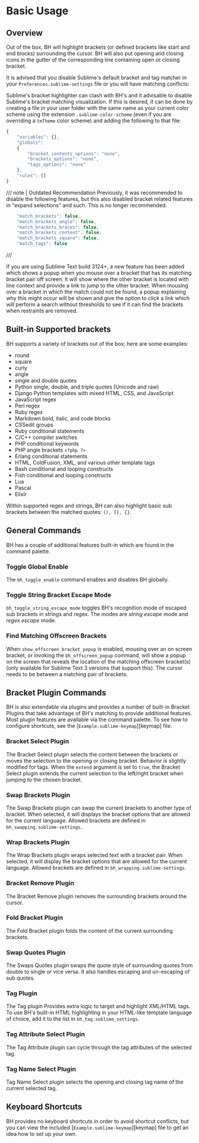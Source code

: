 # Basic Usage

## Overview

Out of the box, BH will highlight brackets (or defined brackets like start and end blocks) surrounding the cursor.  BH
will also put opening and closing icons in the gutter of the corresponding line containing open or closing bracket.

It is advised that you disable Sublime's default bracket and tag matcher in your `Preferences.sublime-settings` file or
you will have matching conflicts:

Sublime's bracket highlighter can clash with BH's and it advisable to disable Sublime's bracket matching visualization.
If this is desired, it can be done by creating a file in your user folder with the same name as your current color
scheme using the extension `.sublime-color-scheme` (even if you are overriding a `tmTheme` color scheme) and adding the
following to that file:

```js
{
    "variables": {},
    "globals":
    {
        "bracket_contents_options": "none",
        "brackets_options": "none",
        "tags_options": "none"
    },
    "rules": []
}
```

/// note | Outdated Recommendation
Previously, it was recommended to disable the following features, but this also disabled bracket related features
in "expand selections" and such. This is no longer recommended.

```js
    "match_brackets": false,
    "match_brackets_angle": false,
    "match_brackets_braces": false,
    "match_brackets_content": false,
    "match_brackets_square": false,
    "match_tags": false
```
///

If you are using Sublime Text build 3124+, a new feature has been added which shows a popup when you mouse over a
bracket that has its matching bracket pair off screen.  It will show where the other bracket is located with line
context and provide a link to jump to the other bracket.  When mousing over a bracket in which the match could not be
found, a popup explaining why this might occur will be shown and give the option to click a link which will perform a
search without thresholds to see if it can find the brackets when restraints are removed.

## Built-in Supported brackets

BH supports a variety of brackets out of the box; here are some examples:

-   round
-   square
-   curly
-   angle
-   single and double quotes
-   Python single, double, and triple quotes (Unicode and raw)
-   Django Python templates with mixed HTML, CSS, and JavaScript
-   JavaScript regex
-   Perl regex
-   Ruby regex
-   Markdown bold, italic, and code blocks
-   CSSedit groups
-   Ruby conditional statements
-   C/C++ compiler switches
-   PHP conditional keywords
-   PHP angle brackets `<?php ?>`
-   Erlang conditional statements
-   HTML, ColdFusion, XML, and various other template tags
-   Bash conditional and looping constructs
-   Fish conditional and looping constructs
-   Lua
-   Pascal
-   Elixir

Within supported regex and strings, BH can also highlight basic sub brackets between the matched quotes: `(), [], {}`.

## General Commands

BH has a couple of additional features built-in which are found in the command palette.

### Toggle Global Enable

The `bh_toggle_enable` command enables and disables BH globally.

### Toggle String Bracket Escape Mode

`bh_toggle_string_escape_mode` toggles BH's recognition mode of escaped sub brackets in strings and regex.  The modes
are *string escape* mode and *regex escape* mode.

### Find Matching Offscreen Brackets

When `show_offscreen_bracket_popup` is enabled, mousing over an on screen bracket, or invoking the `bh_offscreen_popup`
command, will show a popup on the screen that reveals the location of the matching offscreen bracket(s) (only available
for Sublime Text 3 versions that support this).  The cursor needs to be between a matching pair of brackets.

## Bracket Plugin Commands

BH is also extendable via plugins and provides a number of built-in Bracket Plugins that take advantage of BH's matching
to provide additional features.  Most plugin features are available via the command palette.  To see how to configure
shortcuts, see the [`Example.sublime-keymap`][keymap] file.

### Bracket Select Plugin

The Bracket Select plugin selects the content between the brackets or moves the selection to the opening or closing
bracket.  Behavior is slightly modified for tags.  When the `extend` argument is set to `true`, the Bracket Select
plugin extends the current selection to the left/right bracket when jumping to the chosen bracket.

### Swap Brackets Plugin

The Swap Brackets plugin can swap the current brackets to another type of bracket.  When selected, it will displays the
bracket options that are allowed for the current language.  Allowed brackets are defined in `bh_swapping.sublime-settings`.

### Wrap Brackets Plugin

The Wrap Brackets plugin wraps selected text with a bracket pair.  When selected, it will display the bracket options
that are allowed for the current language.  Allowed brackets are defined in `bh_wrapping.sublime-settings`.

### Bracket Remove Plugin

The Bracket Remove plugin removes the surrounding brackets around the cursor.

### Fold Bracket Plugin

The Fold Bracket plugin folds the content of the current surrounding brackets.

### Swap Quotes Plugin

The Swaps Quotes plugin swaps the quote style of surrounding quotes from double to single or vice versa.  It also
handles escaping and un-escaping of sub quotes.

### Tag Plugin

The Tag plugin Provides extra logic to target and highlight XML/HTML tags.  To use BH's built-in HTML highlighting in
your HTML-like template language of choice, add it to the list in `bh_tag.sublime_settings`.

### Tag Attribute Select Plugin

The Tag Attribute plugin can cycle through the tag attributes of the selected tag.

### Tag Name Select Plugin

Tag Name Select plugin selects the opening and closing tag name of the current selected tag.

## Keyboard Shortcuts

BH provides no keyboard shortcuts in order to avoid shortcut conflicts, but you can view the included
[`Example.sublime-keymap`][keymap] file to get an idea how to set up your own.
